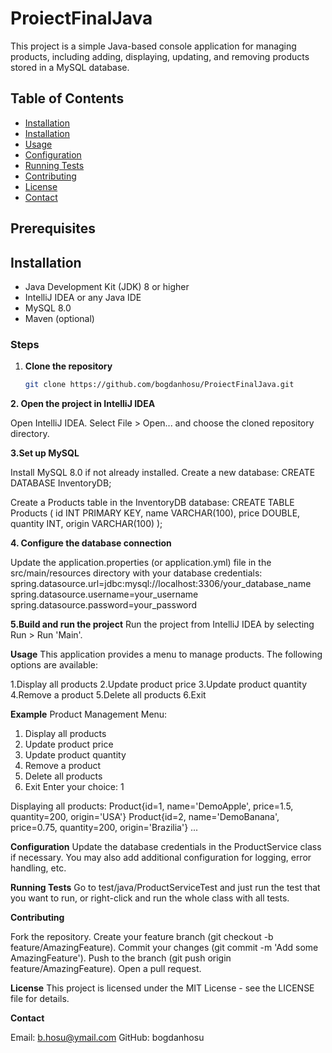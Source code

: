 # ProiectFinalJava
This project is a simple Java-based console application for managing products, including adding, displaying, updating, and removing products stored in a MySQL database.

## Table of Contents
- [Installation](#prerequisites)
- [Installation](#installation)
- [Usage](#usage)
- [Configuration](#configuration)
- [Running Tests](#running-tests)
- [Contributing](#contributing)
- [License](#license)
- [Contact](#contact)
## Prerequisites
## Installation



- Java Development Kit (JDK) 8 or higher
- IntelliJ IDEA or any Java IDE
- MySQL 8.0
- Maven (optional)
### Steps

1. **Clone the repository**
   ```bash
   git clone https://github.com/bogdanhosu/ProiectFinalJava.git

   
**2. Open the project in IntelliJ IDEA**

Open IntelliJ IDEA.
Select File > Open... and choose the cloned repository directory.

**3.Set up MySQL**

Install MySQL 8.0 if not already installed.
Create a new database:
CREATE DATABASE InventoryDB;

Create a Products table in the InventoryDB database:
CREATE TABLE Products (
    id INT PRIMARY KEY,
    name VARCHAR(100),
    price DOUBLE,
    quantity INT,
    origin VARCHAR(100)
);


**4. Configure the database connection**

Update the application.properties (or application.yml) file in the src/main/resources directory with your database credentials:
spring.datasource.url=jdbc:mysql://localhost:3306/your_database_name
spring.datasource.username=your_username
spring.datasource.password=your_password

**5.Build and run the project**
Run the project from IntelliJ IDEA by selecting Run > Run 'Main'.


**Usage**
This application provides a menu to manage products. The following options are available:

1.Display all products
2.Update product price
3.Update product quantity
4.Remove a product
5.Delete all products
6.Exit

**Example**
Product Management Menu:
1. Display all products
2. Update product price
3. Update product quantity
4. Remove a product
5. Delete all products
6. Exit
Enter your choice: 1

Displaying all products:
Product{id=1, name='DemoApple', price=1.5, quantity=200, origin='USA'}
Product{id=2, name='DemoBanana', price=0.75, quantity=200, origin='Brazilia'}
...





**Configuration**
Update the database credentials in the ProductService class if necessary. You may also add additional configuration for logging, error handling, etc.

**Running Tests**
Go to test/java/ProductServiceTest and just run the test that you want to run, or right-click and run the whole class with all tests.

**Contributing**

Fork the repository.
Create your feature branch (git checkout -b feature/AmazingFeature).
Commit your changes (git commit -m 'Add some AmazingFeature').
Push to the branch (git push origin feature/AmazingFeature).
Open a pull request.

**License**
This project is licensed under the MIT License - see the LICENSE file for details.


**Contact**

Email: b.hosu@ymail.com
GitHub: bogdanhosu
